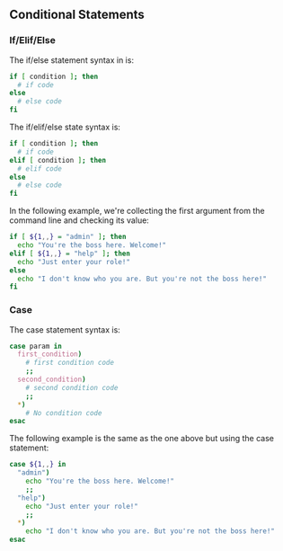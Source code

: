 ## Conditional Statements

### If/Elif/Else

The if/else statement syntax in is:

```sh
if [ condition ]; then
  # if code
else
  # else code
fi
```

The if/elif/else state syntax is:

```sh
if [ condition ]; then
  # if code
elif [ condition ]; then
  # elif code
else
  # else code
fi
```

In the following example, we're collecting the first argument from the command line and checking its value:

```sh
if [ ${1,,} = "admin" ]; then
  echo "You're the boss here. Welcome!"
elif [ ${1,,} = "help" ]; then
  echo "Just enter your role!"
else
  echo "I don't know who you are. But you're not the boss here!"
fi
```

### Case

The case statement syntax is:

```sh
case param in
  first_condition)
    # first condition code
    ;;
  second_condition)
    # second condition code
    ;;
  *)
    # No condition code
esac
```

The following example is the same as the one above but using the case statement:

```sh
case ${1,,} in
  "admin")
    echo "You're the boss here. Welcome!"
    ;;
  "help")
    echo "Just enter your role!"
    ;;
  *)
    echo "I don't know who you are. But you're not the boss here!"
esac
```